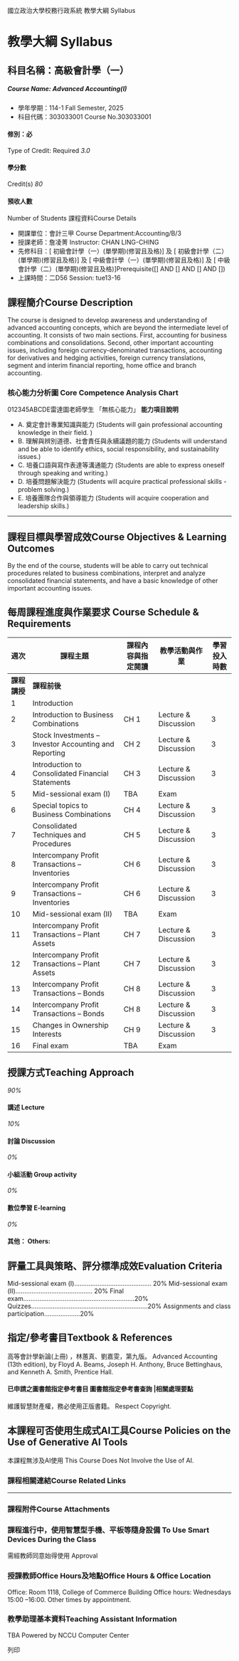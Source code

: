 國立政治大學校務行政系統 教學大綱 Syllabus
# 教學大綱 Syllabus
##  科目名稱：高級會計學（一） 
#####  Course Name: Advanced Accounting(I)
  * 學年學期：114-1 Fall Semester, 2025 
  * 科目代碼：303033001 Course No.303033001


#### 修別：必
Type of Credit: Required 
_3.0_
#### 學分數
Credit(s)
_80_
#### 預收人數
Number of Students
課程資料Course Details
  * 開課單位：會計三甲 Course Department:Accounting/B/3 
  * 授課老師：詹凌菁 Instructor: CHAN LING-CHING 
  * 先修科目：[ 初級會計學（一）(單學期)(修習且及格)] 及 [ 初級會計學（二）(單學期)(修習且及格)] 及 [ 中級會計學（一）(單學期)(修習且及格)] 及 [ 中級會計學（二）(單學期)(修習且及格)]Prerequisite([] AND [] AND [] AND [])
  * 上課時間：二D56 Session: tue13-16


##  課程簡介Course Description
The course is designed to develop awareness and understanding of advanced accounting concepts, which are beyond the intermediate level of accounting. It consists of two main sections. First, accounting for business combinations and consolidations. Second, other important accounting issues, including foreign currency-denominated transactions, accounting for derivatives and hedging activities, foreign currency translations, segment and interim financial reporting, home office and branch accounting.
###  核心能力分析圖 Core Competence Analysis Chart
012345ABCDE雷達圖老師學生
「無核心能力」 
**能力項目說明**
  * A. 奠定會計專業知識與能力 (Students will gain professional accounting knowledge in their field. )
  * B. 理解與辨別道德、社會責任與永續議題的能力 (Students will understand and be able to identify ethics, social responsibility, and sustainability issues.)
  * C. 培養口語與寫作表達等溝通能力 (Students are able to express oneself through speaking and writing.)
  * D. 培養問題解決能力 (Students will acquire practical professional skills - problem solving.)
  * E. 培養團隊合作與領導能力 (Students will acquire cooperation and leadership skills.)


* * *
##  課程目標與學習成效Course Objectives & Learning Outcomes 
By the end of the course, students will be able to carry out technical procedures related to business combinations, interpret and analyze consolidated financial statements, and have a basic knowledge of other important accounting issues.
##  每周課程進度與作業要求 Course Schedule & Requirements
**週次** |  **課程主題** |  **課程內容與指定閱讀** |  **教學活動與作業** |  **學習投入時數**  
---|---|---|---|---  
**課程講授** |  **課程前後**  
1 |  Introduction |  |  |  |   
2 |  Introduction to Business Combinations |  CH 1 |  Lecture & Discussion |  3 |  6  
3 |  Stock Investments – Investor Accounting and Reporting |  CH 2 |  Lecture & Discussion |  3 |  6  
4 |  Introduction to Consolidated Financial Statements |  CH 3 |  Lecture & Discussion |  3 |  6  
5 |  Mid-sessional exam (I) |  TBA |  Exam |  |   
6 |  Special topics to Business Combinations  |  CH 4 |  Lecture & Discussion |  3 |  6  
7 |  Consolidated Techniques and Procedures |  CH 5 |  Lecture & Discussion |  3 |  6  
8 |  Intercompany Profit Transactions – Inventories |  CH 6 |  Lecture & Discussion |  3 |  6  
9 |  Intercompany Profit Transactions – Inventories |  CH 6 |  Lecture & Discussion |  3 |  6  
10 |  Mid-sessional exam (II) |  TBA |  Exam |  |   
11 |  Intercompany Profit Transactions – Plant Assets |  CH 7 |  Lecture & Discussion |  3 |  6  
12 |  Intercompany Profit Transactions – Plant Assets |  CH 7 |  Lecture & Discussion |  3 |  6  
13 |  Intercompany Profit Transactions – Bonds |  CH 8 |  Lecture & Discussion |  3 |  6  
14 |  Intercompany Profit Transactions – Bonds |  CH 8 |  Lecture & Discussion |  3 |  6  
15 |  Changes in Ownership Interests |  CH 9 |  Lecture & Discussion |  3 |  6  
16 |  Final exam |  TBA |  Exam |  |   
##  授課方式Teaching Approach
_90%_
####  講述 Lecture
_10%_
####  討論 Discussion
_0%_
####  小組活動 Group activity
_0%_
####  數位學習 E-learning
_0%_
####  其他： Others:
##  評量工具與策略、評分標準成效Evaluation Criteria
Mid-sessional exam (Ⅰ)........................................... 20%
Mid-sessional exam (Ⅱ)........................................... 20%
Final exam…………………………................................20%
Quizzes………………………..........………………..........20%
Assignments and class participation…..………...…20%
##  指定/參考書目Textbook & References
高等會計學新論(上冊) ，林蕙真、劉嘉雯，第九版。
Advanced Accounting (13th edition), by Floyd A. Beams, Joseph H. Anthony, Bruce Bettinghaus, and Kenneth A. Smith, Prentice Hall.
####  已申請之圖書館指定參考書目  圖書館指定參考書查詢 |相關處理要點
維護智慧財產權，務必使用正版書籍。 Respect Copyright.
##  本課程可否使用生成式AI工具Course Policies on the Use of Generative AI Tools
本課程無涉及AI使用 This Course Does Not Involve the Use of AI.
###  課程相關連結Course Related Links
* * *
###  課程附件Course Attachments
###  課程進行中，使用智慧型手機、平板等隨身設備 To Use Smart Devices During the Class
需經教師同意始得使用  Approval
###  授課教師Office Hours及地點Office Hours & Office Location
Office: Room 1118, College of Commerce Building
Office hours: Wednesdays 15:00 –16:00. Other times by appointment.
###  教學助理基本資料Teaching Assistant Information
TBA
Powered by NCCU Computer Center
  
列印

